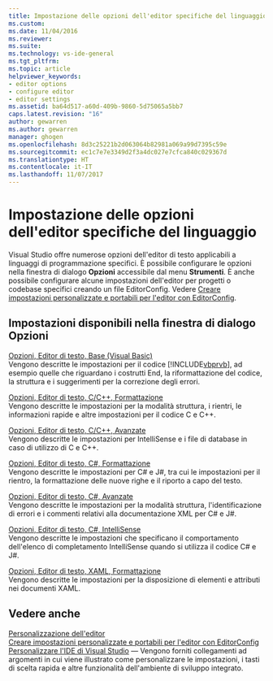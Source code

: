 ```yaml
---
title: Impostazione delle opzioni dell'editor specifiche del linguaggio | Microsoft Docs
ms.custom: 
ms.date: 11/04/2016
ms.reviewer: 
ms.suite: 
ms.technology: vs-ide-general
ms.tgt_pltfrm: 
ms.topic: article
helpviewer_keywords:
- editor options
- configure editor
- editor settings
ms.assetid: ba64d517-a60d-409b-9860-5d75065a5bb7
caps.latest.revision: "16"
author: gewarren
ms.author: gewarren
manager: ghogen
ms.openlocfilehash: 8d3c25221b2d063064b82981a069a99d7395c59e
ms.sourcegitcommit: ec1c7e7e3349d2f3a4dc027e7cfca840c029367d
ms.translationtype: HT
ms.contentlocale: it-IT
ms.lasthandoff: 11/07/2017
---
```

# <a name="setting-language-specific-editor-options"></a>Impostazione delle opzioni dell'editor specifiche del linguaggio
Visual Studio offre numerose opzioni dell'editor di testo applicabili a linguaggi di programmazione specifici. È possibile configurare le opzioni nella finestra di dialogo **Opzioni** accessibile dal menu **Strumenti**. È anche possibile configurare alcune impostazioni dell'editor per progetti o codebase specifici creando un file EditorConfig. Vedere [Creare impostazioni personalizzate e portabili per l'editor con EditorConfig](../../ide/create-portable-custom-editor-options.md).
  
## <a name="settings-available-in-the-options-dialog-box"></a>Impostazioni disponibili nella finestra di dialogo Opzioni  
 [Opzioni, Editor di testo, Base (Visual Basic)](../../ide/reference/options-text-editor-basic-visual-basic.md)  
 Vengono descritte le impostazioni per il codice [!INCLUDE[vbprvb](../../code-quality/includes/vbprvb_md.md)], ad esempio quelle che riguardano i costrutti End, la riformattazione del codice, la struttura e i suggerimenti per la correzione degli errori.  
  
 [Opzioni, Editor di testo, C/C++, Formattazione](../../ide/reference/options-text-editor-c-cpp-formatting.md)  
 Vengono descritte le impostazioni per la modalità struttura, i rientri, le informazioni rapide e altre impostazioni per il codice C e C++.  
  
 [Opzioni, Editor di testo, C/C++, Avanzate](../../ide/reference/options-text-editor-c-cpp-advanced.md)  
 Vengono descritte le impostazioni per IntelliSense e i file di database in caso di utilizzo di C e C++.  
  
 [Opzioni, Editor di testo, C#, Formattazione](../../ide/reference/options-text-editor-csharp-formatting.md)  
 Vengono descritte le impostazioni per C# e J#, tra cui le impostazioni per il rientro, la formattazione delle nuove righe e il riporto a capo del testo.  
  
 [Opzioni, Editor di testo, C#, Avanzate](../../ide/reference/options-text-editor-csharp-advanced.md)  
 Vengono descritte le impostazioni per la modalità struttura, l'identificazione di errori e i commenti relativi alla documentazione XML per C# e J#.  
  
 [Opzioni, Editor di testo, C#, IntelliSense](../../ide/reference/options-text-editor-csharp-intellisense.md)  
 Vengono descritte le impostazioni che specificano il comportamento dell'elenco di completamento IntelliSense quando si utilizza il codice C# e J#. 
  
 [Opzioni, Editor di testo, XAML, Formattazione](../../ide/reference/options-text-editor-xaml-formatting.md)  
 Vengono descritte le impostazioni per la disposizione di elementi e attributi nei documenti XAML.  
  
## <a name="see-also"></a>Vedere anche  
[Personalizzazione dell'editor](../../ide/customizing-the-editor.md)  
[Creare impostazioni personalizzate e portabili per l'editor con EditorConfig](../../ide/create-portable-custom-editor-options.md)  
[Personalizzare l'IDE di Visual Studio](../../ide/personalizing-the-visual-studio-ide.md) &mdash; Vengono forniti collegamenti ad argomenti in cui viene illustrato come personalizzare le impostazioni, i tasti di scelta rapida e altre funzionalità dell'ambiente di sviluppo integrato.